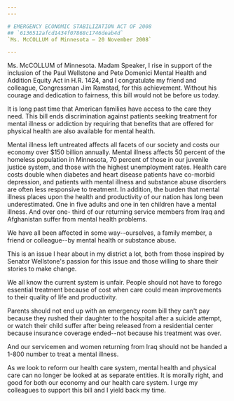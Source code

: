 ```yaml
---
---

# EMERGENCY ECONOMIC STABILIZATION ACT OF 2008
## `6136512afcd1434f07868c1746deab4d`
`Ms. McCOLLUM of Minnesota — 20 November 2008`

---
```



Ms. McCOLLUM of Minnesota. Madam Speaker, I rise in support of the 
inclusion of the Paul Wellstone and Pete Domenici Mental Health and 
Addition Equity Act in H.R. 1424, and I congratulate my friend and 
colleague, Congressman Jim Ramstad, for this achievement. Without his 
courage and dedication to fairness, this bill would not be before us 
today.

It is long past time that American families have access to the care 
they need. This bill ends discrimination against patients seeking 
treatment for mental illness or addiction by requiring that benefits 
that are offered for physical health are also available for mental 
health.

Mental illness left untreated affects all facets of our society and 
costs our economy over $150 billion annually. Mental illness affects 50 
percent of the homeless population in Minnesota, 70 percent of those in 
our juvenile justice system, and those with the highest unemployment 
rates. Health care costs double when diabetes and heart disease 
patients have co-morbid depression, and patients with mental illness 
and substance abuse disorders are often less responsive to treatment. 
In addition, the burden that mental illness places upon the health and 
productivity of our nation has long been underestimated. One in five 
adults and one in ten children have a mental illness. And over one-
third of our returning service members from Iraq and Afghanistan suffer 
from mental health problems.

We have all been affected in some way--ourselves, a family member, a 
friend or colleague--by mental health or substance abuse.


This is an issue I hear about in my district a lot, both from those 
inspired by Senator Wellstone's passion for this issue and those 
willing to share their stories to make change.

We all know the current system is unfair. People should not have to 
forego essential treatment because of cost when care could mean 
improvements to their quality of life and productivity.

Parents should not end up with an emergency room bill they can't pay 
because they rushed their daughter to the hospital after a suicide 
attempt, or watch their child suffer after being released from a 
residential center because insurance coverage ended--not because his 
treatment was over.

And our servicemen and women returning from Iraq should not be handed 
a 1-800 number to treat a mental illness.

As we look to reform our health care system, mental health and 
physical care can no longer be looked at as separate entities. It is 
morally right, and good for both our economy and our health care 
system. I urge my colleagues to support this bill and I yield back my 
time.
